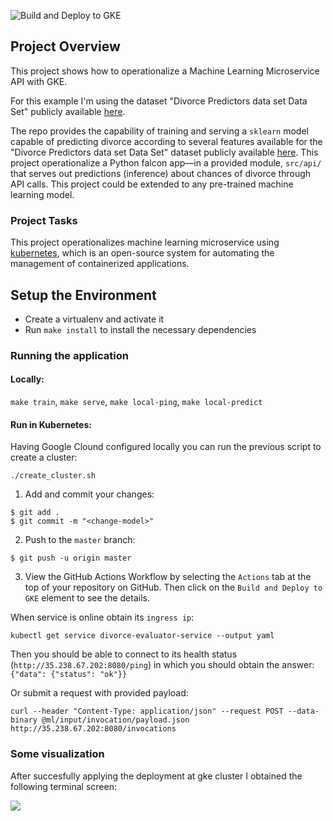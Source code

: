 ![Build and Deploy to GKE](https://github.com/ricoms/ml-api-template/workflows/Build%20and%20Deploy%20to%20GKE/badge.svg)

## Project Overview

This project shows how to operationalize a Machine Learning Microservice API with GKE.

For this example I'm using the dataset "Divorce Predictors data set Data Set" publicly available [here](https://archive.ics.uci.edu/ml/datasets/Divorce+Predictors+data+set).

The repo provides the capability of training and serving a `sklearn` model capable of predicting divorce according to several features available for the "Divorce Predictors data set Data Set" dataset publicly available [here](https://archive.ics.uci.edu/ml/datasets/Divorce+Predictors+data+set). This project operationalize a Python falcon app—in a provided module, `src/api/` that serves out predictions (inference) about chances of divorce through API calls. This project could be extended to any pre-trained machine learning model.

### Project Tasks

This project operationalizes machine learning microservice using [kubernetes](https://kubernetes.io/), which is an open-source system for automating the management of containerized applications.

## Setup the Environment

* Create a virtualenv and activate it
* Run `make install` to install the necessary dependencies


### Running the application

#### Locally:

`make train`, `make serve`, `make local-ping`, `make local-predict`

#### Run in Kubernetes:

Having Google Clound configured locally you can run the previous script to create a cluster:

```
./create_cluster.sh
```
1. Add and commit your changes:

```
$ git add .
$ git commit -m "<change-model>"
```

2. Push to the `master` branch:

```
$ git push -u origin master
```

3. View the GitHub Actions Workflow by selecting the `Actions` tab at the top of your repository on GitHub. Then click on the `Build and Deploy to GKE` element to see the details.

When service is online obtain its `ingress ip`:
```
kubectl get service divorce-evaluator-service --output yaml
```

Then you should be able to connect to its health status (`http://35.238.67.202:8080/ping`) in which you should obtain the answer: `{"data": {"status": "ok"}}`

Or submit a request with provided payload:

```
curl --header "Content-Type: application/json" --request POST --data-binary @ml/input/invocation/payload.json http://35.238.67.202:8080/invocations
```

### Some visualization

After succesfully applying the deployment at gke cluster I obtained the following terminal screen:

![](https://github.com/ricoms/ml-api-template/blob/master/static/evaluator-service-and-predict.png)
